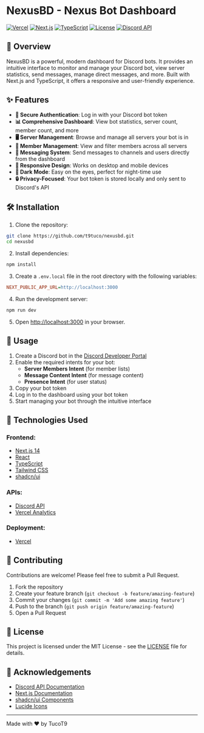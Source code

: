 # NexusBD - Nexus Bot Dashboard

[![Vercel](https://img.shields.io/badge/Vercel-deployed-brightgreen.svg)](https://v0-dicord-dashboard.vercel.app)
[![Next.js](https://img.shields.io/badge/Next.js-14-blue.svg)](https://nextjs.org/)
[![TypeScript](https://img.shields.io/badge/TypeScript-5.0-blue.svg)](https://www.typescriptlang.org/)
[![License](https://img.shields.io/badge/License-MIT-yellow.svg)](https://opensource.org/licenses/MIT)
[![Discord API](https://img.shields.io/badge/Discord%20API-v10-7289da.svg)](https://discord.com/developers/docs/intro)



## 🚀 Overview

NexusBD is a powerful, modern dashboard for Discord bots. It provides an intuitive interface to monitor and manage your Discord bot, view server statistics, send messages, manage direct messages, and more. Built with Next.js and TypeScript, it offers a responsive and user-friendly experience.

## ✨ Features

- **🔐 Secure Authentication**: Log in with your Discord bot token
- **📊 Comprehensive Dashboard**: View bot statistics, server count, member count, and more
- **🖥️ Server Management**: Browse and manage all servers your bot is in
- **👥 Member Management**: View and filter members across all servers
- **💬 Messaging System**: Send messages to channels and users directly from the dashboard
- **📱 Responsive Design**: Works on desktop and mobile devices
- **🌙 Dark Mode**: Easy on the eyes, perfect for night-time use
- **🔒 Privacy-Focused**: Your bot token is stored locally and only sent to Discord's API


## 🛠️ Installation

1. Clone the repository:

```bash
git clone https://github.com/t9tuco/nexusbd.git
cd nexusbd
```

2. Install dependencies:

```bash
npm install
```

3. Create a `.env.local` file in the root directory with the following variables:

```ini
NEXT_PUBLIC_APP_URL=http://localhost:3000
```

4. Run the development server:

```bash
npm run dev
```

5. Open [http://localhost:3000](http://localhost:3000) in your browser.

## 📖 Usage

1. Create a Discord bot in the [Discord Developer Portal](https://discord.com/developers/applications)
2. Enable the required intents for your bot:
   - **Server Members Intent** (for member lists)
   - **Message Content Intent** (for message content)
   - **Presence Intent** (for user status)
3. Copy your bot token
4. Log in to the dashboard using your bot token
5. Start managing your bot through the intuitive interface

## 🔧 Technologies Used

### **Frontend**:
- [Next.js 14](https://nextjs.org/)
- [React](https://reactjs.org/)
- [TypeScript](https://www.typescriptlang.org/)
- [Tailwind CSS](https://tailwindcss.com/)
- [shadcn/ui](https://ui.shadcn.com/)

### **APIs**:
- [Discord API](https://discord.com/developers/docs/intro)
- [Vercel Analytics](https://vercel.com/analytics)

### **Deployment**:
- [Vercel](https://vercel.com/)

## 🤝 Contributing

Contributions are welcome! Please feel free to submit a Pull Request.

1. Fork the repository
2. Create your feature branch (`git checkout -b feature/amazing-feature`)
3. Commit your changes (`git commit -m 'Add some amazing feature'`)
4. Push to the branch (`git push origin feature/amazing-feature`)
5. Open a Pull Request

## 📝 License

This project is licensed under the MIT License - see the [LICENSE](LICENSE) file for details.

## 🙏 Acknowledgements

- [Discord API Documentation](https://discord.com/developers/docs/intro)
- [Next.js Documentation](https://nextjs.org/docs)
- [shadcn/ui Components](https://ui.shadcn.com/)
- [Lucide Icons](https://lucide.dev/)


---

Made with ❤️ by TucoT9
